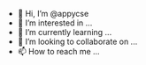 - 👋 Hi, I’m @appycse
- 👀 I’m interested in ...
- 🌱 I’m currently learning ...
- 💞️ I’m looking to collaborate on ...
- 📫 How to reach me ...

<!---
appycse/appycse is a ✨ special ✨ repository because its `README.md` (this file) appears on your GitHub profile.
You can click the Preview link to take a look at your changes.
--->
